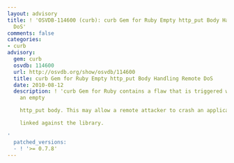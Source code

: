 ```yaml
---
layout: advisory
title: ! 'OSVDB-114600 (curb): curb Gem for Ruby Empty http_put Body Handling Remote
  DoS'
comments: false
categories:
- curb
advisory:
  gem: curb
  osvdb: 114600
  url: http://osvdb.org/show/osvdb/114600
  title: curb Gem for Ruby Empty http_put Body Handling Remote DoS
  date: 2010-08-12
  description: ! 'curb Gem for Ruby contains a flaw that is triggered when handling
    an empty

    http_put body. This may allow a remote attacker to crash an application

    linked against the library.

'
  patched_versions:
  - ! '>= 0.7.8'
---
```

